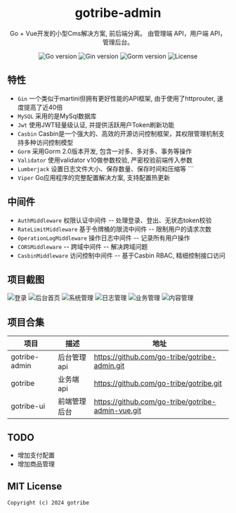 <h1 align="center">gotribe-admin</h1>

<div align="center">
Go + Vue开发的小型Cms解决方案, 前后端分离。 由管理端 API，用户端 API，管理后台。
<p align="center">
<img src="https://img.shields.io/github/go-mod/go-version/go-tribe/gotribe-admin" alt="Go version"/>
<img src="https://img.shields.io/badge/Gin-1.9.1-brightgreen" alt="Gin version"/>
<img src="https://img.shields.io/badge/Gorm-1.25.8-brightgreen" alt="Gorm version"/>
<img src="https://img.shields.io/github/license/go-tribe/gotribe-admin" alt="License"/>
</p>
</div>

## 特性

- `Gin` 一个类似于martini但拥有更好性能的API框架, 由于使用了httprouter, 速度提高了近40倍
- `MySQL` 采用的是MySql数据库
- `Jwt` 使用JWT轻量级认证, 并提供活跃用户Token刷新功能
- `Casbin` Casbin是一个强大的、高效的开源访问控制框架，其权限管理机制支持多种访问控制模型
- `Gorm` 采用Gorm 2.0版本开发, 包含一对多、多对多、事务等操作
- `Validator` 使用validator v10做参数校验, 严密校验前端传入参数
- `Lumberjack` 设置日志文件大小、保存数量、保存时间和压缩等 ```
- `Viper` Go应用程序的完整配置解决方案, 支持配置热更新

## 中间件

- `AuthMiddleware` 权限认证中间件 -- 处理登录、登出、无状态token校验
- `RateLimitMiddleware` 基于令牌桶的限流中间件 -- 限制用户的请求次数
- `OperationLogMiddleware` 操作日志中间件 -- 记录所有用户操作
- `CORSMiddleware` -- 跨域中间件 -- 解决跨域问题
- `CasbinMiddleware` 访问控制中间件 -- 基于Casbin RBAC, 精细控制接口访问

## 项目截图

![登录](https://github.com/go-tribe/gotribe-admin/docs/images/login.PNG)
![后台首页](https://github.com/go-tribe/gotribe-admin/docs/images/index.PNG)
![系统管理](https://github.com/go-tribe/gotribe-admin/docs/images/system.PNG)
![日志管理](https://github.com/go-tribe/gotribe-admin/docs/images/log.PNG)
![业务管理](https://github.com/go-tribe/gotribe-admin/docs/images/project.PNG)
![内容管理](https://github.com/go-tribe/gotribe-admin/docs/images/content.PNG)

## 项目合集
| 项目 | 描述       |地址|
| --- |----------| --- |
| gotribe-admin | 后台管理 api | https://github.com/go-tribe/gotribe-admin.git |
| gotribe | 业务端 api  | https://github.com/go-tribe/gotribe.git |
| gotribe-ui | 前端管理后台   | https://github.com/go-tribe/gotribe-admin-vue.git |

## TODO

- 增加支付配置
- 增加商品管理

## MIT License

    Copyright (c) 2024 gotribe

